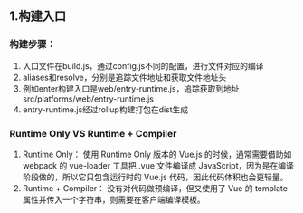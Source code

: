 ## 1.构建入口
### 构建步骤：
1. 入口文件在build.js，通过config.js不同的配置，进行文件对应的编译
2. aliases和resolve，分别是追踪文件地址和获取文件地址头
3. 例如enter构建入口是web/entry-runtime.js，追踪获取到地址src/platforms/web/entry-runtime.js
4. entry-runtime.js经过rollup构建打包在dist生成

### Runtime Only VS Runtime + Compiler
1. Runtime Only： 使用 Runtime Only 版本的 Vue.js 的时候，通常需要借助如 webpack 的 vue-loader 工具把 .vue 文件编译成 JavaScript，因为是在编译阶段做的，所以它只包含运行时的 Vue.js 代码，因此代码体积也会更轻量。
2. Runtime + Compiler： 没有对代码做预编译，但又使用了 Vue 的 template 属性并传入一个字符串，则需要在客户端编译模板。